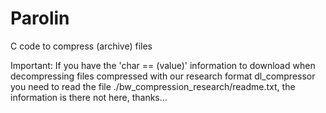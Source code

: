 # Parolin
C code to compress (archive) files

Important:
If you have the 'char == (value)' information to download when decompressing
files compressed with our research format dl_compressor you need to
read the file ./bw_compression_research/readme.txt, the information is there
not here, thanks...
